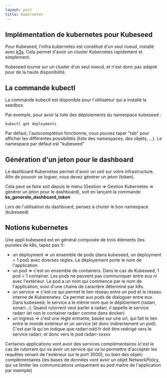 ```yaml
---
layout: post
title: Kubernetes
---
```

## Implémentation de kubernetes pour Kubeseed

Pour Kubeseed, l'infra kubernetes est constitué d'un seul noeud, installé avec [k3s](https://k3s.io/). Cela permet d'avoir un cluster Kubernetes rapidement et simplement.

Kubeseed tourne sur un cluster d'un seul noeud, et n'est donc pas adapté pour de la haute disponibilité.

## La commande kubectl

La commande kubectl est disponible pour l'utilisateur qui a installé la seedbox.

Par exemple, pour avoir la liste des déploiements du namespace kubeseed :

```
kubectl get deployments
```

Par défaut, l'autocomplétion fonctionne, vous pouvez taper "tab" pour afficher les différentes possibilités (liste des namespaces, des objets, ...).
Le namespace par défaut est "kubeseed"

## Génération d'un jeton pour le dashboard

Le dashboard Kubernetes permet d'avoir un oeil sur votre infrastructure. Afin de pouvoir se loguer, vous devez générer un jeton (token).

Cela peut se faire soit depuis le menu (Gestion => Gestion Kubernetes => générer un jeton pour le dashboard), soit en lançant la commande **ks_generate_dashboard_token**

Lors de l'utilisation du dashboard, pensez à choisir le bon namespace (kubeseed)

## Notions kubernetes

Une appli kubeseed est en général composée de trois éléments (les puristes de k8s, tapez pas !):

- un deployment => un ensemble de pods (dans kubeseed, un deployment = 1 pod) avec diverses règles. Le déployement porte le nom de l'application
- un pod => c'est un ensemble de containers. Dans le cas de Kubeseed, 1 pod = 1 container. Les pods ne peuvent pas communiquer entre eux ni avec l'extérieur. Le pod a un nom qui commence par le nom de l'application, suivi d'une chaine de caractère déterminé par k8s.
- un service => c'est ce qui permet le lien réseau entre un pod et le réseau interne de Kuberenetes. Ca permet aux pods de dialoguer entre eux. Dans kubeseed, le service a le même nom que le déploiement (radarr, sonarr...). Quand rutorrent veut parler à radarr, il appelle le service radarr (et non le container radarr comme dans docker)
- un ingress => c'est une règle entrante, basée sur une url, qui fait le lien entre le monde extérieur et un service (et donc indirectement un pod). C'est par là qu'on indique que radarr.ndd.fr doit être redirigé vers le service radarr, et donc vers le pod radarr-xxxxx

Certaines applications vont avoir des services complémentaires (c'est le cas de rutorrent qui va avoir un service qui va lui permettre d'accepter les requêtes venant de l'extérieur sur le port 3000), ou bien des objetc complémentaires (les bases de données vont avoir un objet NetworkPolicy, qui va limiter les communications uniquement au pod maitre de l'application par exemple)
